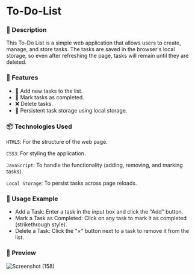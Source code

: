 # To-Do-List
### 🥽 Description
This To-Do List is a simple web application that allows users to create, manage, and store tasks. The tasks are saved in the browser's local storage, so even after refreshing the page, tasks will remain until they are deleted.

### 🎀 Features
- 📝 Add new tasks to the list.
- 🎈 Mark tasks as completed.
- ❌ Delete tasks.
- 🎨 Persistent task storage using local storage.

### 📦 Technologies Used
`HTML5`: For the structure of the web page.

`CSS3`: For styling the application.

`JavaScript`: To handle the functionality (adding, removing, and marking tasks).

`Local Storage`: To persist tasks across page reloads.

### 🍭 Usage Example
- Add a Task: Enter a task in the input box and click the "Add" button.
- Mark a Task as Completed: Click on any task to mark it as completed (strikethrough style).
- Delete a Task: Click the "×" button next to a task to remove it from the list.

### 🧁 Preview
![Screenshot (158)](https://github.com/user-attachments/assets/712cc8ba-278c-48a5-8a77-3756fab31239)
